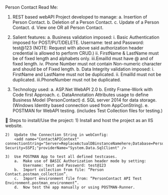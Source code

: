 Person Contact
Read Me:

1)	REST based webAPI Project developed to manage:
	a.	Insertion of Person Contact.
	b.	Deletion of a Person Contact.
	c.	Update of a Person Contact.
	d.	View one OR all Person Contact.


2)	Salient features: 
	a.	Business validation imposed:
		i.	Basic Authentication imposed for POST/PUT/DELETE.
			Username: test and Password: test@123 
			(NOTE: Request with above said authorization header credential is allowed to perform CRUD.)
		ii.	FirstName & LastName must be of fixed length and alphabets only.
		iii.EmailId must have @ and of fixed length.
		iv.	Phone Number must not contain Non-numeric character and should be of Fixed length.
	b.	Data Integrity validation imposed:
		i.	FirstName and LastName must not be duplicated.
		ii.	EmailId must not be duplicated.
		iii.PhoneNumber must not be duplicated.


3)	Technology used:
	a.	ASP.Net WebAPI 2.0
	b.	Entity Frame-Work with Code first Approach.
	c.	DataAnnotation Attributes usage to define Business Model (PersonContact)
	d.	SQL server 2014 for data storage. (Windows Identity based connection used from AppConString).
	e.	POSTMAN for WebAPI testing. (includes Test Collection files for testing.)

	Steps to install/Use the project:
	1)	Install and host the project as an IIS website.

	2)	Update the Connection String in webConfig:
		<add name="ContactAPIContext" connectionString="Server=ReplaceActualDBinstanceNamehere;Database=PersonContactDB;Integrated Security=SSPI;"providerName="System.Data.SqlClient" />

	3)	Use POSTMAN App to test all defined testcases.
		a.	Make use of BASIC Authorization header mode by setting:
			Username: test and Password: test@123
		b.	Import collection from file: “Person Contact.postman_collection”.
		c.	Import environment file from: “PersonContact API Test Environment.postman_environment”.
		d.	Now test the app manually or using POSTMAN-Runner.
